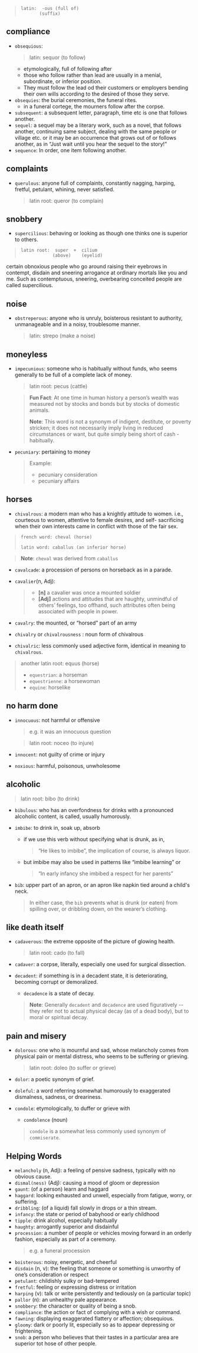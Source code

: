 >```
> latin:  -ous (full of)   
>        (suffix)
>```

## compliance

- `obsequious`: 
  > latin: sequor (to follow)
  - etymologically, full of following after
  -	 those who follow rather than lead are usually in a menial, subordinate, or inferior position.
  -	They must follow the lead od their customers or employers bending their own wills according to the desired of those they serve.
- `obsequies`: the burial ceremonies, the funeral rites.
  -	in a funeral cortege, the mourners follow after the corpse.
- `subsequent`: a subsequent letter, paragraph, time etc is one that follows another.
- `sequel`: a sequel may be a literary work, such as a novel, that follows another, continuing same subject, dealing with the same people or village etc. or it may be an occurrence that grows out of or follows another, as in “Just wait until you hear the sequel to the story!”
- `sequence`: In order, one item following another.

## complaints

- `querulous`: anyone full of complaints, constantly nagging, harping, fretful, petulant, whining, never satisfied.

  > latin root: queror (to complain)


## snobbery 

- `supercilious`: behaving or looking as though one thinks one is superior to others.

> ```
> latin root:  super  +  cilium
>             (above)    (eyelid) 
> ```

certain obnoxious people who go around raising their eyebrows in contempt, disdain and sneering arrogance at ordinary mortals like you and me. Such as contemptuous, sneering, overbearing conceited people are called supercilious.


## noise

- `obstreperous`: anyone who is unruly, boisterous resistant to authority, unmanageable and in a noisy, troublesome manner.
  > latin: strepo (make a noise)

## moneyless

- `impecunious`: someone who is habitually without funds, who seems generally to be full of a complete lack of money.
  > latin root: pecus (cattle)

  > **Fun Fact**: At one time in human history a person’s wealth was measured not by stocks and bonds but by stocks of domestic animals.
  >
  > **Note**: This word is not a synonym of indigent, destitute, or poverty stricken; it does not necessarily imply living in reduced circumstances or want, but quite simply being short of cash - habitually.

- `pecuniary`: pertaining to money 
  
  > Example: 
  > -	pecuniary consideration
  > -	pecuniary affairs

## horses

- `chivalrous`: a modern man who has a knightly attitude to women. i.e., courteous to women, attentive to female desires, and self- sacrificing when their own interests came in conflict with those of the fair sex. 

>```
> french word: cheval (horse)
>
> latin word: caballus (an inferior horse)
>```

> **Note**:  `cheval` was derived from `caballus`


- `cavalcade`: a procession of persons on horseback as in a parade.
- `cavalier`(n, Adj): 
  > - **[n]** a cavalier was once a mounted soldier
  > - **[Adj]** actions and attitudes that are haughty, unmindful of others’ feelings, too offhand, such attributes often being associated with people in power.

- `cavalry`: the mounted, or “horsed” part of an army
- `chivalry` or `chivalrousness` : noun form of chivalrous
- `chivalric`: less commonly used adjective form, identical in meaning to `chivalrous`.


> another latin root: equus (horse)
>  - `equestrian`: a horseman
>  - `equestrienne`: a horsewoman
>  - `equine`: horselike


## no harm done

- `innocuous`: not harmful or offensive
  > e.g. it was an innocuous question
  
  > latin root: noceo (to injure)

- `innocent`: not guilty of crime or injury
- `noxious`: harmful, poisonous, unwholesome

## alcoholic

> latin root: bibo (to drink)

- `bibulous`: who has an overfondness for drinks with a pronounced alcoholic content, is called, usually humorously.
- `imbibe`: to drink in, soak up, absorb
  - if we use this verb without specifying what is drunk, as in,
    > “He likes to imbibe”, the implication of course, is always liquor.
  - but imbibe may also be used in patterns like “imbibe learning” or 
    > “In early infancy she imbibed a respect for her parents”

- `bib`: upper part of an apron, or an apron like napkin tied around a child's neck. 
  > In either case, the `bib` prevents what is drunk (or eaten) from spilling over, or dribbling down, on the wearer’s clothing.


## like death itself

- `cadaverous`: the extreme opposite of the picture of glowing health.
  > latin root: cado (to fall)

- `cadaver`: a corpse, literally, especially one used for surgical dissection.
- `decadent`: if something is in a decadent state, it is deteriorating, becoming corrupt or demoralized.
  - `decadence` is a state of decay.
  > **Note**: Generally `decadent` and `decadence` are used figuratively -- they refer not to actual physical decay (as of a dead body), but to moral or spiritual decay.

## pain and misery

- `dolorous`: one who is mournful and sad, whose melancholy comes from physical pain or mental distress, who seems to be suffering or grieving.
  > latin root: doleo (to suffer or grieve)

- `dolor`: a poetic synonym of grief.
- `doleful`: a word referring somewhat humorously to exaggerated dismalness, sadness, or dreariness.
- `condole`: etymologically, to duffer or grieve with
  - `condolence` (noun)
  > `condole` is a somewhat less commonly used synonym of `commiserate`.

## Helping Words

- `melancholy` (n, Adj): a feeling of pensive sadness, typically with no obvious cause.
- `dismal(ness)` (Adj): causing a mood of gloom or depression
- `gaunt`: (of a person) learn and haggard
- `haggard`: looking exhausted and unwell, especially from fatigue, worry, or suffering.
- `dribbling`: (of a liquid) fall slowly in drops or a thin stream.
- `infancy`: the state or period of babyhood or early childhood
- `tipple`: drink alcohol, especially habitually
- `haughty`: arrogantly superior and disdainful
- `procession`: a number of people or vehicles moving forward in an orderly fashion, especially as part of a ceremony.
  > e.g. a funeral procession
- `boisterous`: noisy, energetic, and cheerful
- `disdain` (n, v): the feeling that someone or something is unworthy of one’s consideration or respect
- `petulant`: childishly sulky or bad-tempered
- `fretful`: feeling or expressing distress or irritation
- `harping` (v): talk or write persistently and tediously on (a particular topic)
- `pallor` (n): an unhealthy pale appearance.
- `snobbery`: the character or quality of being a snob.
- `compliance`: the action or fact of complying with a wish or command.
- `fawning`: displaying exaggerated flattery or affection; obsequious.
- `gloomy`: dark or poorly lit, especially so as to appear depressing or frightening.
- `snob`: a person who believes that their tastes in a particular area are superior tot hose of other people.
